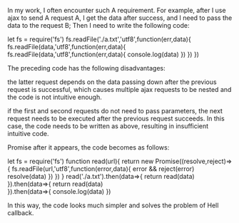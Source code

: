 In my work, I often encounter such A requirement. For example, after I use ajax to send A request A,
I get the data after success, and I need to pass the data to the request B;
Then I need to write the following code:

  let fs = require('fs')
  fs.readFile('./a.txt','utf8',function(err,data){
    fs.readFile(data,'utf8',function(err,data){
      fs.readFile(data,'utf8',function(err,data){
        console.log(data)
      })
    })
  })

The preceding code has the following disadvantages:

the latter request depends on the data passing down after the previous request is successful, which causes multiple ajax requests to be nested and the code is not intuitive enough. 

if the first and second requests do not need to pass parameters, the next request needs to be executed after the previous request succeeds. 
In this case, the code needs to be written as above, resulting in insufficient intuitive code.

Promise after it appears, the code becomes as follows:

  let fs = require('fs')
  function read(url){
    return new Promise((resolve,reject)=>{
      fs.readFile(url,'utf8',function(error,data){
        error && reject(error)
        resolve(data)
      })
    })
  }
  read('./a.txt').then(data=>{
    return read(data) 
  }).then(data=>{
    return read(data)  
  }).then(data=>{
    console.log(data)
  })

In this way, the code looks much simpler and solves the problem of Hell callback.
